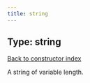 ```yaml
---
title: string
---
```

## Type: string  
[Back to constructor index](index.md)

A string of variable length.